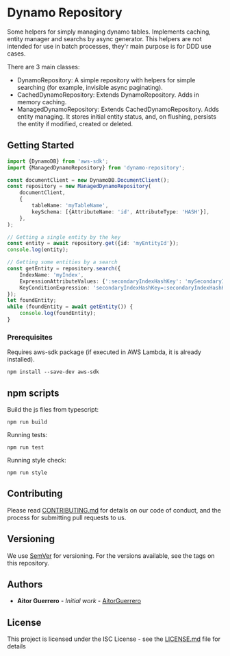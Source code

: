 # Dynamo Repository

Some helpers for simply managing dynamo tables. Implements caching, entity manager and searchs by async generator. This
helpers are not intended for use in batch processes, they'r main purpose is for DDD use cases.

There are 3 main classes:

- DynamoRepository: A simple repository with helpers for simple searching (for example, invisible async paginating).
- CachedDynamoRepository: Extends DynamoRepository. Adds in memory caching.
- ManagedDynamoRepository: Extends  CachedDynamoRepository. Adds entity managing. It stores initial entity status, and,
on flushing, persists the entity if modified, created or deleted.

## Getting Started
```typescript
import {DynamoDB} from 'aws-sdk';
import {ManagedDynamoRepository} from 'dynamo-repository';

const documentClient = new DynamoDB.DocumentClient();
const repository = new ManagedDynamoRepository(
    documentClient,
    {
        tableName: 'myTableName',
        keySchema: [{AttributeName: 'id', AttributeType: 'HASH'}],
    },
);

// Getting a single entity by the key
const entity = await repository.get({id: 'myEntityId'});
console.log(entity);

// Getting some entities by a search
const getEntity = repository.search({
    IndexName: 'myIndex',
    ExpressionAttributeValues: {':secondaryIndexHashKey': 'mySecondaryIndexHashKey'},
    KeyConditionExpression: 'secondaryIndexHashKey=:secondaryIndexHashKey',
});
let foundEntity;
while (foundEntity = await getEntity()) {
    console.log(foundEntity);
}
```

### Prerequisites

Requires aws-sdk package (if executed in AWS Lambda, it is already installed).

```
npm install --save-dev aws-sdk
```

## npm scripts

Build the js files from typescript:
```
npm run build
```

Running tests:
```
npm run test
```

Running style check:
```
npm run style
```

## Contributing

Please read [CONTRIBUTING.md](CONTRIBUTING.md) for details on our code of conduct, and the process for submitting pull requests to us.

## Versioning

We use [SemVer](http://semver.org/) for versioning. For the versions available, see the tags on this repository.

## Authors

* **Aitor Guerrero** - *Initial work* - [AitorGuerrero](https://github.com/AitorGuerrero)

## License

This project is licensed under the ISC License - see the [LICENSE.md](LICENSE.md) file for details

